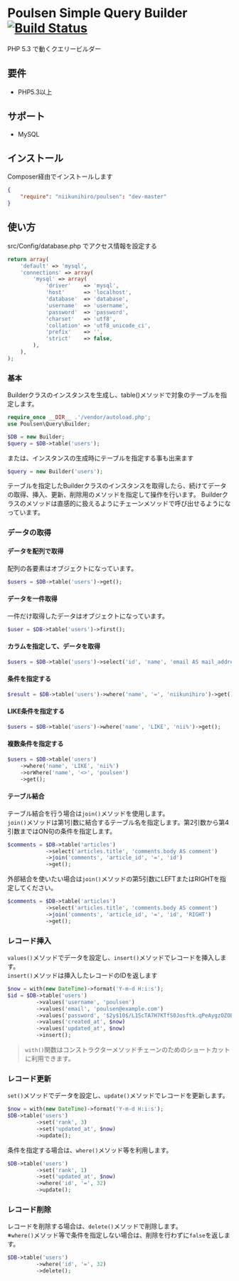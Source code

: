 # Poulsen Simple Query Builder [![Build Status](https://travis-ci.org/niikunihiro/poulsen.svg?branch=master)](https://travis-ci.org/niikunihiro/poulsen)

PHP 5.3 で動くクエリービルダー

## 要件

- PHP5.3以上

## サポート

- MySQL

## インストール

Composer経由でインストールします

```composer.json
{
    "require": "niikunihiro/poulsen": "dev-master"
}
```

## 使い方

src/Config/database.php でアクセス情報を設定する

```php
return array(
    'default' => 'mysql',
    'connections' => array(
        'mysql' => array(
            'driver'    => 'mysql',
            'host'      => 'localhost',
            'database'  => 'database',
            'username'  => 'username',
            'password'  => 'password',
            'charset'   => 'utf8',
            'collation' => 'utf8_unicode_ci',
            'prefix'    => '',
            'strict'    => false,
        ),
    ),
);
```

### 基本

Builderクラスのインスタンスを生成し、table()メソッドで対象のテーブルを指定します。

```php
require_once __DIR__ .'/vendor/autoload.php';
use Poulsen\Query\Builder;

$DB = new Builder;
$query = $DB->table('users');
```

または、インスタンスの生成時にテーブルを指定する事も出来ます

```php
$query = new Builder('users');
```

テーブルを指定したBuilderクラスのインスタンスを取得したら、続けてデータの取得、挿入、更新、削除用のメソッドを指定して操作を行います。
Builderクラスのメソッドは直感的に扱えるようにチェーンメソッドで呼び出せるようになっています。


### データの取得

#### データを配列で取得

配列の各要素はオブジェクトになっています。

```php
$users = $DB->table('users')->get();
```

#### データを一件取得

一件だけ取得したデータはオブジェクトになっています。

```php
$user = $DB->table('users')->first();
```

#### カラムを指定して、データを取得

```php
$users = $DB->table('users')->select('id', 'name', 'email AS mail_address')->first();
```

#### 条件を指定する

```php
$result = $DB->table('users')->where('name', '=', 'niikunihiro')->get();
```

#### LIKE条件を指定する

```php
$users = $DB->table('users')->where('name', 'LIKE', 'nii%')->get();
```

#### 複数条件を指定する

```php
$users = $DB->table('users')
    ->where('name', 'LIKE', 'nii%')
    ->orWhere('name', '<>', 'poulsen')
    ->get();
```

#### テーブル結合

テーブル結合を行う場合は`join()`メソッドを使用します。  
`join()`メソッドは第1引数に結合するテーブル名を指定します。第2引数から第4引数まではON句の条件を指定します。

```php
$comments = $DB->table('articles')
            ->select('articles.title', 'comments.body AS comment')
            ->join('comments', 'article_id', '=', 'id')
            ->get();
```

外部結合を使いたい場合は`join()`メソッドの第5引数にLEFTまたはRIGHTを指定してください。

```php
$comments = $DB->table('articles')
            ->select('articles.title', 'comments.body AS comment')
            ->join('comments', 'article_id', '=', 'id', 'RIGHT')
            ->get();
```


### レコード挿入

`values()`メソッドでデータを設定し、`insert()`メソッドでレコードを挿入します。  
`insert()`メソッドは挿入したレコードのIDを返します

```php
$now = with(new DateTime)->format('Y-m-d H:i:s');
$id = $DB->table('users')
         ->values('username', 'poulsen')
         ->values('email', 'poulsen@example.com')
         ->values('password', '$2y$10$/L1ScTA7H7KTfS0Josftk.qPeAygzOZOB1GClEkTlMzmmuFw7/Yxa')
         ->values('created_at', $now)
         ->values('updated_at', $now)
         ->insert();
```

> `with()`関数はコンストラクターメソッドチェーンのためのショートカットに利用できます。

### レコード更新

`set()`メソッドでデータを設定し、`update()`メソッドでレコードを更新します。

```php
$now = with(new DateTime)->format('Y-m-d H:i:s');
$DB->table('users')
         ->set('rank', 3)
         ->set('updated_at', $now)
         ->update();
```

条件を指定する場合は、`where()`メソッド等を利用します。

```php
$DB->table('users')
         ->set('rank', 1)
         ->set('updated_at', $now)
         ->where('id', '=', 32)
         ->update();
```

### レコード削除

レコードを削除する場合は、`delete()`メソッドで削除します。  
※`where()`メソッド等で条件を指定しない場合は、削除を行わずに`false`を返します。

```php
$DB->table('users')
         ->where('id', '=', 32)
         ->delete();
```
